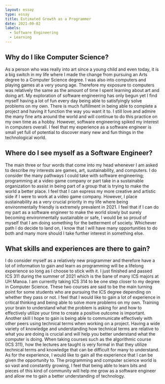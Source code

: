 ```yaml
---
layout: essay
type: essay
title: Estimated Growth as a Programmer
date: 2021-09-02
labels:
  - Software Engineering
  - Learning
---
```


## Why do I like Computer Science?
As a person who was really into art since a young child and even today, it is a big switch in my life where I made the change from pursuing an Arts degree to a Computer Science degree. I was also into computers and playing games at a very young age. Therefore my exposure to computers was relatively the same as the amount of time I spent learning about art and doing art. My exploration of software engineering has only begun yet I find myself having a lot of fun every day being able to satisfyingly solve problems on my own. There is much fulfillment in being able to complete a project and having it function the way you want it to. I still love and admire the many fine arts around the world and will continue to do this practice on my own time as a hobby. However, software engineering spiked my interest in computers overall. I feel that my experience as a software engineer is small yet full of potential to discover many new and fun things in the technological world. 

## Where do I see myself as a Software Engineer?
The main three or four words that come into my head whenever I am asked to describe my interests are games, art, sustainability, and computers. I do consider the many pathways I could take with software engineering; programming at a video game company or part take in a sustainable organization to assist in being part of a group that is trying to make the world a better place. I feel that I can express my more creative and artistic side if I were to work at a video game company. However, I place sustainability as a very crucial priority in my life where being environmentally friendly is extremely prevalent in 2021. I feel that if I can do my part as a software engineer to make the world slowly but surely becoming environmentally sustainable or safe, I would be so proud of myself that I am doing something for the betterment of society. Whichever path I do decide to land on, I know that I will have many opportunities to do both and many more should I take further interest in something else. 

## What skills and experiences are there to gain?
I do consider myself as a relatively new programmer and therefore have a lot of information to gain and learn as programming will be a lifelong experience so long as I choose to stick with it. I just finished and passed ICS 311 during the summer of 2021 which is the bane of many ICS majors at UH Manoa. I am currently taking ICS 314 to be one step closer to my degree in Computer Science. These two courses are said to be the main turning point for some students who are pursuing the ICS degree depending on whether they pass or not. I feel that I would like to gain a lot of experience in critical thinking and being able to solve more problems on my own. Training your brain to understand what the problem is asking for and how to effectively utilize your time to create a positive outcome is important. Another skill I hope to gain is being able to communicate effectively with other peers using technical terms when working on a project. Having a wide variety of knowledge and understanding how technical terms are relative to what you are doing is crucial and will help you better understand what the computer is doing. When taking courses such as the algorithmic course (ICS 311), how the lectures are taught is very formal in that they utilize technical terms and knowledge that can be difficult for many to understand. As for the experience, I would like to gain all the experience that I can be given the opportunity to. The programming and computer science world is so vast and constantly growing, I feel that being able to learn bits and pieces of this kind of community will help me grow as a software engineer and allow me to gain a better understanding of technology.  

&nbsp;
&nbsp;
